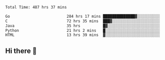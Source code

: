 <!--START_SECTION:waka-->

```txt
Total Time: 487 hrs 37 mins

Go                         284 hrs 17 mins ██████████████▓░░░░░░░░░░   58.26 %
C                          72 hrs 35 mins  ███▓░░░░░░░░░░░░░░░░░░░░░   14.88 %
Java                       35 hrs          █▓░░░░░░░░░░░░░░░░░░░░░░░   07.17 %
Python                     21 hrs 2 mins   █░░░░░░░░░░░░░░░░░░░░░░░░   04.31 %
HTML                       13 hrs 39 mins  ▓░░░░░░░░░░░░░░░░░░░░░░░░   02.80 %
```

<!--END_SECTION:waka-->

## Hi there 👋

<!--
**prorok210/prorok210** is a ✨ _special_ ✨ repository because its `README.md` (this file) appears on your GitHub profile.

Here are some ideas to get you started:

- 🔭 I’m currently working on ...
- 🌱 I’m currently learning ...
- 👯 I’m looking to collaborate on ...
- 🤔 I’m looking for help with ...
- 💬 Ask me about ...
- 📫 How to reach me: ...
- 😄 Pronouns: ...
- ⚡ Fun fact: ...
-->

